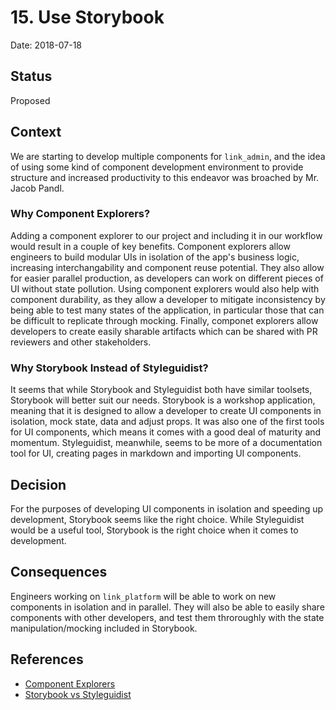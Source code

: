 # 15. Use Storybook

Date: 2018-07-18

## Status

Proposed

## Context

We are starting to develop multiple components for `link_admin`, and the idea of
using some kind of component development environment to provide structure and
increased productivity to this endeavor was broached by Mr. Jacob Pandl.

### Why Component Explorers?

Adding a component explorer to our project and including it in our workflow would
result in a couple of key benefits. Component explorers allow engineers to build
modular UIs in isolation of the app's business logic, increasing interchangability
and component reuse potential. They also allow for easier parallel production, as
developers can work on different pieces of UI without state pollution. Using component
explorers would also help with component durability, as they allow a developer to
mitigate inconsistency by being able to test many states of the application, in particular those that can be difficult to replicate through mocking. Finally,
componet explorers allow developers to create easily sharable artifacts which can be
shared with PR reviewers and other stakeholders.

### Why Storybook Instead of Styleguidist?

It seems that while Storybook and Styleguidist both have similar toolsets, Storybook
will better suit our needs. Storybook is a workshop application, meaning that it is
designed to allow a developer to create UI components in isolation, mock state, data
and adjust props. It was also one of the first tools for UI components, which means
it comes with a good deal of maturity and momentum. Styleguidist, meanwhile, seems
to be more of a documentation tool for UI, creating pages in markdown and importing
UI components.

## Decision

For the purposes of developing UI components in isolation and speeding up
development, Storybook seems like the right choice. While Styleguidist would be a
useful tool, Storybook is the right choice when it comes to development.

## Consequences

Engineers working on `link_platform` will be able to work on new components in
isolation and in parallel. They will also be able to easily share components with
other developers, and test them throroughly with the state manipulation/mocking
included in Storybook.

## References
* [Component Explorers](https://blog.hichroma.com/the-crucial-tool-for-modern-frontend-engineers-fb849b06187a)
* [Storybook vs Styleguidist](https://blog.hichroma.com/storybook-vs-styleguidist-2bd93d6dcc06)

